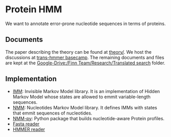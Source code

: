 # Protein HMM

We want to annotate error-prone nucleotide sequences in terms of proteins.

## Documents

The paper describing the theory can be found at [theory/](theory/).
We host the discussions at [trans-hmmer basecamp](https://3.basecamp.com/3983891/projects/14390790). The remaining documents and files are kept at the [Google-Drive:/Finn Team/Research/Translated search](https://drive.google.com/drive/u/1/folders/1VOSIZ7be9bUkqAG5ER-uaHM94vTj8G6_?ths=true) folder.

## Implementation

- [IMM](https://github.com/EBI-Metagenomics/imm): Invisible Markov Model library. It is an implementation of Hidden Markov Model whose states are allowed to emmit  variable-length sequences.
- [NMM](https://github.com/EBI-Metagenomics/nmm): Nucleotides Markov Model library. It defines IMMs with states that emmit sequences of nucleotides.
- [NMM-py](https://github.com/EBI-Metagenomics/nmm-py): Python package that builds nucleotide-aware Protein profiles.
- [Fasta reader](https://github.com/EBI-Metagenomics/fasta-reader-py)
- [HMMER reader](https://github.com/EBI-Metagenomics/hmmer-reader-py)


